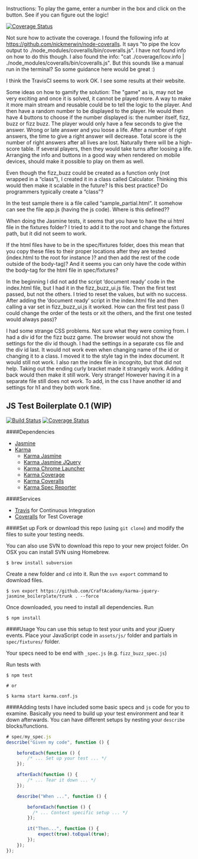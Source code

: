Instructions:
To play the game, enter a number in the box and click on the button.
See if you can figure out the logic!


[![Coverage Status](https://coveralls.io/repos/github/ceca2017/fizz_buzz_js/badge.svg?branch=master)](https://coveralls.io/github/ceca2017/fizz_buzz_js?branch=master)

Not sure how to activate the coverage. I found the following info at https://github.com/nickmerwin/node-coveralls. It says "to pipe the lcov output to ./node_modules/coveralls/bin/coveralls.js". I have not found info on how to do this though. I also found the info:
"cat ./coverage/lcov.info | ./node_modules/coveralls/bin/coveralls.js". But this sounds like a manual run in the terminal? So some guidance here would be great :)

I think the TravisCI seems to work OK. I see some results at their website.

Some ideas on how to gamify the solution: The "game" as is, may not be very exciting and once it is solved, it cannot be played more. A way to make it more main stream and reusable could be to tell the logic to the player. And then have a random number to be displayed to the player. He would then have 4 buttons to choose if the number displayed is: the number itself, fizz, buzz or fizz buzz. The player would only have a few seconds to give the answer. Wrong or late answer and you loose a life. After a number of right answers, the time to give a right answer will decrease. Total score is the number of right answers after all lives are lost. Naturally there will be a high-score table. If several players, then they would take turns after loosing a life. Arranging the info and buttons in a good way when rendered on mobile devices, should make it possible to play on them as well.

Even though the fizz_buzz could be created as a function only (not wrapped in a “class”), I created it in a class called Calculator. Thinking this would then make it scalable in the future? Is this best practice? Do programmers typically create a “class”?

In the test sample there is a file called “sample_partial.html”. It somehow can see the file app.js (having the js code). Where is this defined??

When doing the Jasmine tests, it seems that you have to have the ui html file in the fixtures folder? I tried to add it to the root and change the fixtures path, but it did not seem to work.

If the html files have to be in the spec/fixtures folder, does this mean that you copy these files to their proper locations after they are tested (index.html to the root for instance )? and then add the rest of the code outside of the body-tag)?
And it seems you can only have the code within the body-tag for the html file in spec/fixtures?

In the beginning I did not add the script ‘document ready’ code in the index.html file, but I had it in the fizz_buzz_ui.js file. Then the first test passed, but not the others. I tried to reset the values, but with no success. After adding the ‘document ready’ script in the index.html file and then calling a var set in fizz_buzz_ui.js it worked.
How can the first test pass (I could change the order of the tests or xit the others, and the first one tested would always pass)?

I had some strange CSS problems. Not sure what they were coming from. I had a div id for the fizz buzz game. The browser would not show the settings for the div id though. I had the settings in a separate css file and the div id last. It would not work even when changing name of the id or changing it to a class. I moved it to the style tag in the index document. It would still not work. I also ran the index file in incognito, but that did not help. Taking out the ending curly bracket made it strangely work. Adding it back would then make it still work. Very strange! However having it in a separate file still does not work. To add, in the css I have another id and settings for h1 and they both work fine.



## JS Test Boilerplate 0.1 (WIP)
[![Build Status](https://travis-ci.org/CraftAcademy/karma-jquery-jasmine_boilerplate.svg?branch=master)](https://travis-ci.org/CraftAcademy/karma-jquery-jasmine_boilerplate)
[![Coverage Status](https://coveralls.io/repos/github/CraftAcademy/karma-jquery-jasmine_boilerplate/badge.svg?branch=master)](https://coveralls.io/github/CraftAcademy/karma-jquery-jasmine_boilerplate?branch=master)

####Dependencies
* [Jasmine](https://github.com/jasmine/jasmine)
* [Karma](https://github.com/karma-runner/karma)
  - [Karma Jasmine](https://github.com/karma-runner/karma-jasmine)
  - [Karma Jasmine JQuery](https://github.com/bessdsv/karma-jasmine-jquery)
  - [Karma Chrome Launcher](https://github.com/karma-runner/karma-chrome-launcher)
  - [Karma Coverage](https://github.com/karma-runner/karma-coverage)
  - [Karma Coveralls](https://github.com/caitp/karma-coveralls)
  - [Karma Spec Reporter](https://github.com/mlex/karma-spec-reporter)

####Services
* [Travis](https://travis-ci.org/) for Continuous Integration
* [Coveralls](https://coveralls.io/) for Test Coverage

####Set up
Fork or download this repo (using `git clone`) and modify the files to suite your testing needs.

You can also use SVN to download this repo to your new project folder. On OSX you can install SVN using Homebrew.
```
$ brew install subversion
```

Create a new folder and `cd` into it. Run the `svn export` command to download files.

```
$ svn export https://github.com/CraftAcademy/karma-jquery-jasmine_boilerplate/trunk . --force
```
Once downloaded, you need to install all dependencies. Run
```
$ npm install
```

####Usage
You can use this setup to test your units and your jQuery events. Place your JavaScript code in `assets/js/` folder and partials in `spec/fixtures/` folder.

Your specs need to be end with `_spec.js` (e.g. `fizz_buzz_spec.js`)

Run tests with
```
$ npm test

# or

$ karma start karma.conf.js
```

####Adding tests
I have included some basic specs and `js` code for you to examine. Basically you need to build up your test environment and tear it down afterwards.
You can have different setups by nesting your `describe` blocks/functions.

```javascript
# spec/my_spec.js
describe("Given my code", function () {

	beforeEach(function () {
		/* ... Set up your test ... */
	});

	afterEach(function () {
		/* ... Tear it down ... */
	});

	describe("When ...", function () {

		beforeEach(function () {
		  /* ... Context specific setup ... */
		});

		it("Then...", function () {
			expect(true).toEqual(true);
		});
	});
});
```
